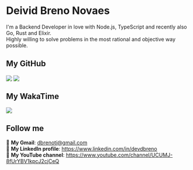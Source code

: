 # Deivid Breno Novaes

I'm a Backend Developer in love with Node.js, TypeScript and recently also Go, Rust and Elixir.<br/>
Highly willing to solve problems in the most rational and objective way possible.

## My GitHub
<a>
  <img align="center" src="https://github-readme-stats.vercel.app/api/top-langs/?username=devdbreno&langs_count=6&layout=compact&theme=dracula" />
</a>
<a>
  <img align="center" src="https://github-readme-stats.vercel.app/api?username=devdbreno&count_private=true&show_icons=true&theme=dracula" />
</a>

## My WakaTime
<a>
  <img align="center" src="https://github-readme-stats.vercel.app/api/wakatime?username=devdbreno&theme=dracula" />
</a>

## Follow me

📩 **My Gmail**: dbrenoti@gmail.com<br/>
💼 **My LinkedIn profile**: https://www.linkedin.com/in/devdbreno<br/>
🎥 **My YouTube channel**: https://www.youtube.com/channel/UCUMJ-8fUrYBV1kpcJ2cjCeQ<br/>
